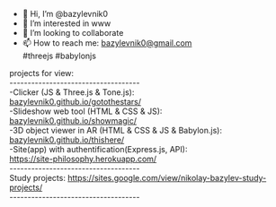 - 👋 Hi, I’m @bazylevnik0
- 👀 I’m interested in www
- 💞️ I’m looking to collaborate
- 📫 How to reach me: bazylevnik0@gmail.com <br>
#threejs #babylonjs 

projects for view:<br>
------------------------------------<br>
-Clicker (JS & Three.js & Tone.js):<br>
<a href="https://bazylevnik0.github.io/gotothestars/">bazylevnik0.github.io/gotothestars/</a><br>
-Slideshow web tool (HTML & CSS & JS):<br>
<a href="https://bazylevnik0.github.io/showmagic/">bazylevnik0.github.io/showmagic/</a><br>
-3D object viewer in AR (HTML & CSS & JS & Babylon.js):<br>
<a href="https://bazylevnik0.github.io/thishere/">bazylevnik0.github.io/thishere/</a><br>
-Site(app) with authentification(Express.js, API):<br>
<a href="https://site-philosophy.herokuapp.com/">https://site-philosophy.herokuapp.com/</a><br>
------------------------------------<br>
Study projects: https://sites.google.com/view/nikolay-bazylev-study-projects/<br>
------------------------------------<br>

